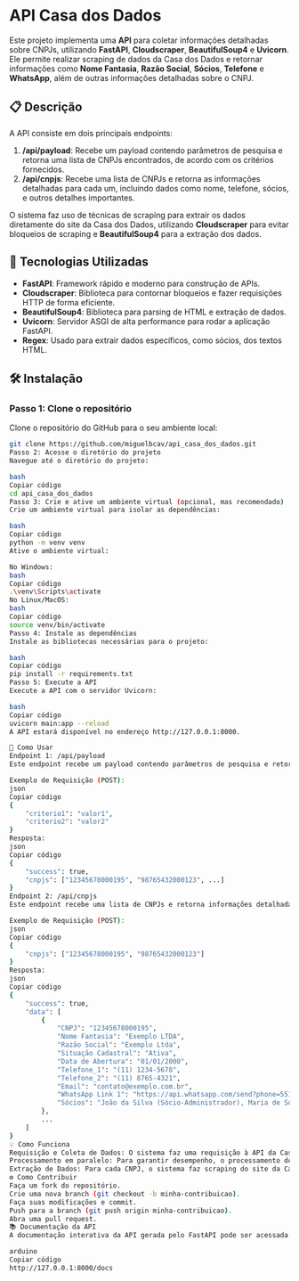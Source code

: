 # API Casa dos Dados

Este projeto implementa uma **API** para coletar informações detalhadas sobre CNPJs, utilizando **FastAPI**, **Cloudscraper**, **BeautifulSoup4** e **Uvicorn**. Ele permite realizar scraping de dados da Casa dos Dados e retornar informações como **Nome Fantasia**, **Razão Social**, **Sócios**, **Telefone** e **WhatsApp**, além de outras informações detalhadas sobre o CNPJ.

## 📋 Descrição

A API consiste em dois principais endpoints:

1. **/api/payload**: Recebe um payload contendo parâmetros de pesquisa e retorna uma lista de CNPJs encontrados, de acordo com os critérios fornecidos.
2. **/api/cnpjs**: Recebe uma lista de CNPJs e retorna as informações detalhadas para cada um, incluindo dados como nome, telefone, sócios, e outros detalhes importantes.

O sistema faz uso de técnicas de scraping para extrair os dados diretamente do site da Casa dos Dados, utilizando **Cloudscraper** para evitar bloqueios de scraping e **BeautifulSoup4** para a extração dos dados.

## 🚀 Tecnologias Utilizadas

- **FastAPI**: Framework rápido e moderno para construção de APIs.
- **Cloudscraper**: Biblioteca para contornar bloqueios e fazer requisições HTTP de forma eficiente.
- **BeautifulSoup4**: Biblioteca para parsing de HTML e extração de dados.
- **Uvicorn**: Servidor ASGI de alta performance para rodar a aplicação FastAPI.
- **Regex**: Usado para extrair dados específicos, como sócios, dos textos HTML.

## 🛠️ Instalação

### Passo 1: Clone o repositório
Clone o repositório do GitHub para o seu ambiente local:

```bash
git clone https://github.com/miguelbcav/api_casa_dos_dados.git
Passo 2: Acesse o diretório do projeto
Navegue até o diretório do projeto:

bash
Copiar código
cd api_casa_dos_dados
Passo 3: Crie e ative um ambiente virtual (opcional, mas recomendado)
Crie um ambiente virtual para isolar as dependências:

bash
Copiar código
python -m venv venv
Ative o ambiente virtual:

No Windows:
bash
Copiar código
.\venv\Scripts\activate
No Linux/MacOS:
bash
Copiar código
source venv/bin/activate
Passo 4: Instale as dependências
Instale as bibliotecas necessárias para o projeto:

bash
Copiar código
pip install -r requirements.txt
Passo 5: Execute a API
Execute a API com o servidor Uvicorn:

bash
Copiar código
uvicorn main:app --reload
A API estará disponível no endereço http://127.0.0.1:8000.

🔧 Como Usar
Endpoint 1: /api/payload
Este endpoint recebe um payload contendo parâmetros de pesquisa e retorna uma lista de CNPJs encontrados.

Exemplo de Requisição (POST):
json
Copiar código
{
    "criterio1": "valor1",
    "criterio2": "valor2"
}
Resposta:
json
Copiar código
{
    "success": true,
    "cnpjs": ["12345678000195", "98765432000123", ...]
}
Endpoint 2: /api/cnpjs
Este endpoint recebe uma lista de CNPJs e retorna informações detalhadas sobre cada um, como telefone, sócios, email, entre outros.

Exemplo de Requisição (POST):
json
Copiar código
{
    "cnpjs": ["12345678000195", "98765432000123"]
}
Resposta:
json
Copiar código
{
    "success": true,
    "data": [
        {
            "CNPJ": "12345678000195",
            "Nome Fantasia": "Exemplo LTDA",
            "Razão Social": "Exemplo Ltda",
            "Situação Cadastral": "Ativa",
            "Data de Abertura": "01/01/2000",
            "Telefone_1": "(11) 1234-5678",
            "Telefone_2": "(11) 8765-4321",
            "Email": "contato@exemplo.com.br",
            "WhatsApp Link 1": "https://api.whatsapp.com/send?phone=551112345678",
            "Sócios": "João da Silva (Sócio-Administrador), Maria de Souza (Sócia)"
        },
        ...
    ]
}
💡 Como Funciona
Requisição e Coleta de Dados: O sistema faz uma requisição à API da Casa dos Dados, coletando os CNPJs encontrados conforme os parâmetros fornecidos.
Processamento em paralelo: Para garantir desempenho, o processamento dos dados de cada CNPJ é feito em paralelo, utilizando múltiplas threads para acelerar a coleta das informações.
Extração de Dados: Para cada CNPJ, o sistema faz scraping do site da Casa dos Dados, extraindo informações como telefone, sócios e emails.
⚙️ Como Contribuir
Faça um fork do repositório.
Crie uma nova branch (git checkout -b minha-contribuicao).
Faça suas modificações e commit.
Push para a branch (git push origin minha-contribuicao).
Abra uma pull request.
📚 Documentação da API
A documentação interativa da API gerada pelo FastAPI pode ser acessada no seguinte link:

arduino
Copiar código
http://127.0.0.1:8000/docs

